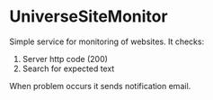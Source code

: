 UniverseSiteMonitor
===================

Simple service for monitoring of websites. It checks:
1) Server http code (200)
2) Search for expected text

When problem occurs it sends notification email. 
